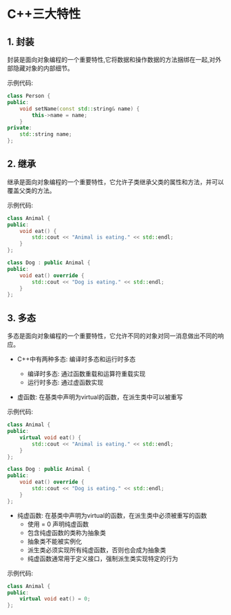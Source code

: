 # C++三大特性

## 1. 封装
封装是面向对象编程的一个重要特性,它将数据和操作数据的方法捆绑在一起,对外部隐藏对象的内部细节。

示例代码:

```cpp
class Person {
public:
    void setName(const std::string& name) {
        this->name = name;
    }
private:
    std::string name;
};
```

## 2. 继承
继承是面向对象编程的一个重要特性，它允许子类继承父类的属性和方法，并可以覆盖父类的方法。

示例代码:

```cpp
class Animal {
public:
    void eat() {
        std::cout << "Animal is eating." << std::endl;
    }
};

class Dog : public Animal {
public:
    void eat() override {
        std::cout << "Dog is eating." << std::endl;
    }
};
```

## 3. 多态
多态是面向对象编程的一个重要特性，它允许不同的对象对同一消息做出不同的响应。

- C++中有两种多态: 编译时多态和运行时多态
  - 编译时多态: 通过函数重载和运算符重载实现
  - 运行时多态: 通过虚函数实现

- 虚函数: 在基类中声明为virtual的函数，在派生类中可以被重写

示例代码:

```cpp
class Animal {
public:
    virtual void eat() {
        std::cout << "Animal is eating." << std::endl;
    }
};

class Dog : public Animal {
public:
    void eat() override {
        std::cout << "Dog is eating." << std::endl;
    }
};
```

- 纯虚函数: 在基类中声明为virtual的函数，在派生类中必须被重写的函数
  - 使用 = 0 声明纯虚函数
  - 包含纯虚函数的类称为抽象类
  - 抽象类不能被实例化
  - 派生类必须实现所有纯虚函数，否则也会成为抽象类
  - 纯虚函数通常用于定义接口，强制派生类实现特定的行为

示例代码:

```cpp
class Animal {
public:
    virtual void eat() = 0;
};
```


